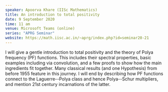 ```yaml
---
speaker: Apoorva Khare (IISc Mathematics)
title: An introduction to total positivity
date: 9 September 2020
time: 11 am
venue: Microsoft Teams (online)
series: "APRG Seminar"
website: https://math.iisc.ac.in/~aprg/index.php?id=seminar20-21
---
```


I will give a gentle introduction to total positivity and the
theory of Polya frequency (PF) functions. This includes their
spectral properties, basic examples including via convolution,
and a few proofs to show how the main ingredients fit together.
Many classical results (and one Hypothesis) from before 1955
feature in this journey. I will end by describing how PF functions
connect to the Laguerre--Polya class and hence Polya--Schur
multipliers, and mention 21st century incarnations of the latter.

